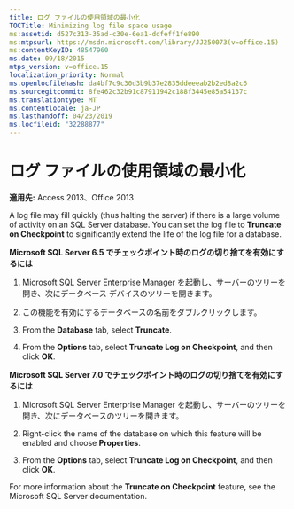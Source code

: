 ```yaml
---
title: ログ ファイルの使用領域の最小化
TOCTitle: Minimizing log file space usage
ms:assetid: d527c313-35ad-c30e-6ea1-ddfeff1fe890
ms:mtpsurl: https://msdn.microsoft.com/library/JJ250073(v=office.15)
ms:contentKeyID: 48547960
ms.date: 09/18/2015
mtps_version: v=office.15
localization_priority: Normal
ms.openlocfilehash: da4bf7c9c30d3b9b37e2835ddeeeab2b2ed8a2c6
ms.sourcegitcommit: 8fe462c32b91c87911942c188f3445e85a54137c
ms.translationtype: MT
ms.contentlocale: ja-JP
ms.lasthandoff: 04/23/2019
ms.locfileid: "32288877"
---
```

# <a name="minimizing-log-file-space-usage"></a>ログ ファイルの使用領域の最小化

**適用先:** Access 2013、Office 2013

A log file may fill quickly (thus halting the server) if there is a large volume of activity on an SQL Server database. You can set the log file to **Truncate on Checkpoint** to significantly extend the life of the log file for a database.

**Microsoft SQL Server 6.5 でチェックポイント時のログの切り捨てを有効にするには**

1.  Microsoft SQL Server Enterprise Manager を起動し、サーバーのツリーを開き、次にデータベース デバイスのツリーを開きます。

2.  この機能を有効にするデータベースの名前をダブルクリックします。

3.  From the **Database** tab, select **Truncate**.

4.  From the **Options** tab, select **Truncate Log on Checkpoint**, and then click **OK**.

**Microsoft SQL Server 7.0 でチェックポイント時のログの切り捨てを有効にするには**

1.  Microsoft SQL Server Enterprise Manager を起動し、サーバーのツリーを開き、次にデータベースのツリーを開きます。

2.  Right-click the name of the database on which this feature will be enabled and choose **Properties**.

3.  From the **Options** tab, select **Truncate Log on Checkpoint**, and then click **OK**.

For more information about the **Truncate on Checkpoint** feature, see the Microsoft SQL Server documentation.

